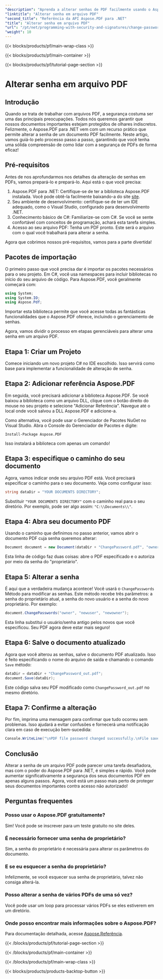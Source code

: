 ```yaml
---
"description": "Aprenda a alterar senhas de PDF facilmente usando o Aspose.PDF para .NET. Nosso guia passo a passo orienta você durante o processo com segurança."
"linktitle": "Alterar senha em arquivo PDF"
"second_title": "Referência da API Aspose.PDF para .NET"
"title": "Alterar senha em arquivo PDF"
"url": "/pt/net/programming-with-security-and-signatures/change-password/"
"weight": 10
---
```


{{< blocks/products/pf/main-wrap-class >}}

{{< blocks/products/pf/main-container >}}

{{< blocks/products/pf/tutorial-page-section >}}

# Alterar senha em arquivo PDF

## Introdução

Quando se trata de trabalhar com arquivos PDF, a segurança costuma ser uma das principais preocupações. Todos nós queremos garantir que nossos documentos importantes estejam protegidos de olhares indiscretos. Felizmente, o Aspose.PDF para .NET vem com um recurso prático que permite alterar a senha de um documento PDF facilmente. Neste artigo, vamos guiá-lo pelo processo passo a passo, garantindo que você tenha uma sólida compreensão de como lidar com a segurança de PDFs de forma eficaz!

## Pré-requisitos

Antes de nos aprofundarmos nos detalhes da alteração de senhas em PDFs, vamos prepará-lo e prepará-lo. Aqui está o que você precisa:

1. Aspose.PDF para .NET: Certifique-se de ter a biblioteca Aspose.PDF instalada. Você pode obtê-la facilmente baixando-a do site [site](https://releases.aspose.com/pdf/net/).
2. Seu ambiente de desenvolvimento: certifique-se de ter um IDE adequado, como o Visual Studio, configurado para desenvolvimento .NET.
3. Conhecimento básico de C#: Familiarize-se com C#. Se você se sente confortável com conceitos de programação, achará esta tarefa simples.
4. Acesso ao seu arquivo PDF: Tenha um PDF pronto. Este será o arquivo com o qual você trabalhará para alterar a senha.

Agora que cobrimos nossos pré-requisitos, vamos para a parte divertida!

## Pacotes de importação

O primeiro passo que você precisa dar é importar os pacotes necessários para o seu projeto. Em C#, você usa namespaces para incluir bibliotecas no início do seu arquivo de código. Para Aspose.PDF, você geralmente começará com:

```csharp
using System;
using System.IO;
using Aspose.Pdf;
```

Importar esta biblioteca permite que você acesse todas as fantásticas funcionalidades que o Aspose.PDF oferece, incluindo o gerenciamento de senhas. 

Agora, vamos dividir o processo em etapas gerenciáveis para alterar uma senha em um arquivo PDF. 

## Etapa 1: Criar um Projeto

Comece iniciando um novo projeto C# no IDE escolhido. Isso servirá como base para implementar a funcionalidade de alteração de senha.

## Etapa 2: Adicionar referência Aspose.PDF

Em seguida, você precisará adicionar a biblioteca Aspose.PDF. Se você baixou a biblioteca como um arquivo DLL, clique com o botão direito do mouse no seu projeto e selecione "Adicionar Referência". Navegue até o local onde você salvou a DLL Aspose.PDF e adicione-a.

Como alternativa, você pode usar o Gerenciador de Pacotes NuGet no Visual Studio. Abra o Console do Gerenciador de Pacotes e digite:

```
Install-Package Aspose.PDF
```

Isso instalará a biblioteca com apenas um comando!

## Etapa 3: especifique o caminho do seu documento

Agora, vamos indicar onde seu arquivo PDF está. Você precisará especificar o caminho para o seu documento. Veja como configurar isso:

```csharp
string dataDir = "YOUR DOCUMENTS DIRECTORY";
```

Substituir `"YOUR DOCUMENTS DIRECTORY"` com o caminho real para o seu diretório. Por exemplo, pode ser algo assim: `"C:\\Documents\\"`.

## Etapa 4: Abra seu documento PDF

Usando o caminho que definimos no passo anterior, vamos abrir o documento PDF cuja senha queremos alterar:

```csharp
Document document = new Document(dataDir + "ChangePassword.pdf", "owner");
```

Esta linha de código faz duas coisas: abre o PDF especificado e o autoriza por meio da senha do "proprietário".

## Etapa 5: Alterar a senha

É aqui que a verdadeira mudança acontece! Você usará o `ChangePasswords` Método para modificar as senhas. Este método recebe três parâmetros: a senha do proprietário atual, a senha do novo usuário e a senha do novo proprietário. Por exemplo:

```csharp
document.ChangePasswords("owner", "newuser", "newowner");
```

Esta linha substitui o usuário/senha antigo pelos novos que você especificou. Seu PDF agora deve estar mais seguro!

## Etapa 6: Salve o documento atualizado

Agora que você alterou as senhas, salve o documento PDF atualizado. Isso é feito especificando o nome do arquivo de saída e chamando o comando `Save` método:

```csharp
dataDir = dataDir + "ChangePassword_out.pdf";
document.Save(dataDir);
```

Este código salva seu PDF modificado como `ChangePassword_out.pdf` no mesmo diretório.

## Etapa 7: Confirme a alteração

Por fim, imprima uma mensagem para confirmar que tudo ocorreu sem problemas. Isso ajudará a evitar confusões e fornecerá uma notificação clara em caso de execução bem-sucedida:

```csharp
Console.WriteLine("\nPDF file password changed successfully.\nFile saved at " + dataDir);
```

## Conclusão

Alterar a senha de um arquivo PDF pode parecer uma tarefa desafiadora, mas com o poder do Aspose.PDF para .NET, é simples e rápido. Você pode aumentar significativamente a segurança dos seus documentos PDF em apenas alguns passos. Agora, você está um passo mais perto de proteger seus documentos importantes contra acesso não autorizado!

## Perguntas frequentes

### Posso usar o Aspose.PDF gratuitamente?
Sim! Você pode se inscrever para um teste gratuito no site deles.

### É necessário fornecer uma senha de proprietário?
Sim, a senha do proprietário é necessária para alterar os parâmetros do documento.

### E se eu esquecer a senha do proprietário?
Infelizmente, se você esquecer sua senha de proprietário, talvez não consiga alterá-la.

### Posso alterar a senha de vários PDFs de uma só vez?
Você pode usar um loop para processar vários PDFs se eles estiverem em um diretório.

### Onde posso encontrar mais informações sobre o Aspose.PDF?
Para documentação detalhada, acesse [Aspose.Referência](https://reference.aspose.com/pdf/net/).

{{< /blocks/products/pf/tutorial-page-section >}}

{{< /blocks/products/pf/main-container >}}

{{< /blocks/products/pf/main-wrap-class >}}

{{< blocks/products/products-backtop-button >}}